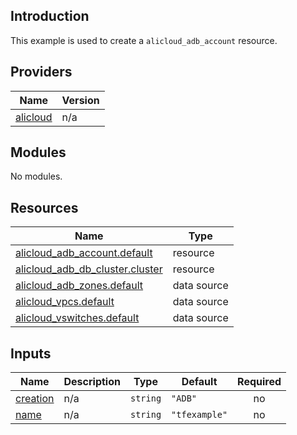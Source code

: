<!-- BEGIN_TF_DOCS -->
## Introduction

This example is used to create a `alicloud_adb_account` resource.

## Providers

| Name | Version |
|------|---------|
| <a name="provider_alicloud"></a> [alicloud](#provider\_alicloud) | n/a |

## Modules

No modules.

## Resources

| Name | Type |
|------|------|
| [alicloud_adb_account.default](https://registry.terraform.io/providers/aliyun/alicloud/latest/docs/resources/adb_account) | resource |
| [alicloud_adb_db_cluster.cluster](https://registry.terraform.io/providers/aliyun/alicloud/latest/docs/resources/adb_db_cluster) | resource |
| [alicloud_adb_zones.default](https://registry.terraform.io/providers/aliyun/alicloud/latest/docs/data-sources/adb_zones) | data source |
| [alicloud_vpcs.default](https://registry.terraform.io/providers/aliyun/alicloud/latest/docs/data-sources/vpcs) | data source |
| [alicloud_vswitches.default](https://registry.terraform.io/providers/aliyun/alicloud/latest/docs/data-sources/vswitches) | data source |

## Inputs

| Name | Description | Type | Default | Required |
|------|-------------|------|---------|:--------:|
| <a name="input_creation"></a> [creation](#input\_creation) | n/a | `string` | `"ADB"` | no |
| <a name="input_name"></a> [name](#input\_name) | n/a | `string` | `"tfexample"` | no |
<!-- END_TF_DOCS -->    